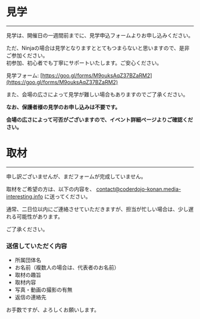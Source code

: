 <!--
[title: 見学・取材について]
[desc: 興味は持っているが参加までには踏み切れない、どのような感じでやっているのか気になる。そういう方は見学が可能です。また、取材の場合もご連絡をお願いしていますのでご覧ください。]
 -->

# 見学
---
見学は、開催日の一週間前までに、見学申込フォームよりお申し込みください。

ただ、Ninjaの場合は見学となりますととてもつまらないと思いますので、是非ご参加ください。  
初参加、初心者でも丁寧にサポートいたします。ご安心ください。

見学フォーム: [https://goo.gl/forms/M9ouksAqZ37BZaRM2](https://goo.gl/forms/M9ouksAqZ37BZaRM2)

また、会場の広さによって見学が難しい場合もありますのでご了承ください。

**なお、保護者様の見学のお申し込みは不要です。**

**会場の広さによって可否がございますので、イベント詳細ページよりご確認ください。**

# 取材
---
申し訳ございませんが、まだフォームが完成していません。

取材をご希望の方は、以下の内容を、 [contact@coderdojo-konan.media-interesting.info](mailto:contact@coderdojo-konan.media-interesting.info) に送ってください。

通常、二日位以内にご連絡させていただきますが、担当が忙しい場合は、少し遅れる可能性があります。

ご了承ください。

### 送信していただく内容

- 所属団体名
- お名前（複数人の場合は、代表者のお名前）
- 取材の趣旨
- 取材内容
- 写真・動画の撮影の有無
- 返信の連絡先

お手数ですが、よろしくお願いします。
